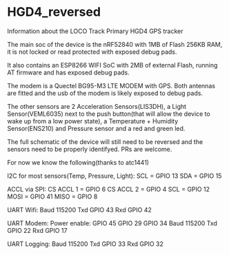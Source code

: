# HGD4_reversed
Information about the LOCO Track Primary HGD4 GPS tracker

The main soc of the device is the nRF52840 with 1MB of Flash 256KB RAM, it is not locked or read protected with exposed debug pads.

It also contains an ESP8266 WIFI SoC with 2MB of external Flash, running AT firmware and has exposed debug pads.

The modem is a Quectel BG95-M3 LTE MODEM with GPS. Both antennas are fitted and the usb of the modem is likely exposed to debug pads.

The other sensors are 2 Acceleration Sensors(LIS3DH), a Light Sensor(VEML6035) next to the push button(that will allow the device to wake up from a low power state), a Temperature + Humidity Sensor(ENS210) and Pressure sensor and a red and green led.

The full schematic of the device will still need to be reversed and the sensors need to be properly identifyed. PRs are welcome. 

For now we know the following(thanks to atc1441)

I2C for most sensors(Temp, Pressure, Light):
SCL = GPIO 13
SDA = GPIO 15

ACCL via SPI:
CS ACCL 1 = GPIO 6
CS ACCL 2 = GPIO 4
SCL = GPIO 12
MOSI = GPIO 41
MISO = GPIO 8

UART  Wifi:
Baud 115200
Txd GPIO 43
Rxd GPIO 42

UART  Modem:
Power enable: 
GPIO 45
GPIO 29
GPIO 34
Baud 115200
Txd GPIO 22
Rxd GPIO 17

UART Logging:
Baud 115200
Txd GPIO 33
Rxd GPIO 32
